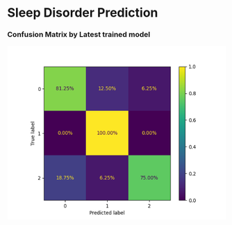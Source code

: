 # Sleep Disorder Prediction

### Confusion Matrix by Latest trained model
<img src="images/confusion_matrix.png" width="550" height="400">

